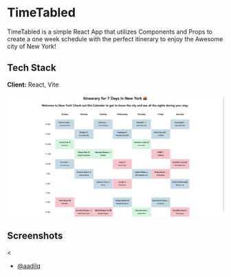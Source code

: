 
# TimeTabled

TimeTabled is a simple React App that utilizes Components and Props to create a one week schedule with the perfect itinerary to enjoy the Awesome city of New York!  


## Tech Stack

**Client:** React, Vite



![timeTabled Display Image](https://github.com/aadilq/timeTabled/blob/main/src/assets/NewYorkCalendar.png)


## Screenshots
<

- [@aadilq](https://github.com/aadilq)

